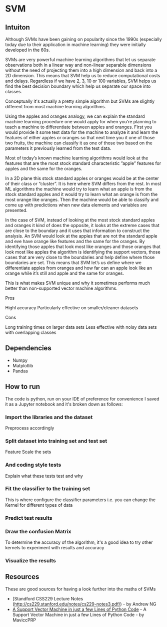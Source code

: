 # SVM

## Intuiton
Although SVMs have been gaining on popularity since the 1990s (especially today due to their application in machine learning) they were initially developed in the 60s.

SVMs are very powerful machine learning algorithms that let us separate observations both in a linear way and non-linear separable dimensions without the need of projecting them into a high dimension and back into a 2D dimension. This means that SVM help us to reduce computational costs and delays. Regardless if we have 2, 3, 10 or 100 variables, SVM helps us find the best decision boundary which help us separate our space into classes.

Conceptually it's actually a pretty simple algorithm but SVMs are slightly different from most machine learning algorithms. 

Using the apples and oranges analogy, we can explain the standard machine learning procedure one would apply for when you’re planning to teach a machine to differentiate between apples and oranges. First you would provide it some test data for the machine to analyze it and learn the features of either apples or oranges so that next time you it one of those two fruits, the machine can classify it as one of those two based on the parameters it previously learned from the test data.

Most of today’s known machine learning algorithms would look at the features that are the most stock standard characteristic ”apple” features for apples and the same for the oranges. 

In a 2D plane this stock standard apples or oranges would be at the center of their class or “cluster”. It is here where SVM differs from the rest. In most ML algorithms the machine would try to learn what an apple is from the stock standard apples and it would try to learn what an orange is from the most orange like oranges. Then the machine would be able to classify and come up with predictions when new data elements and variables are presented.

In the case of SVM, instead of looking at the most stock standard apples and oranges it kind of does the opposite, it looks at the extreme cases that are close to the boundary and it uses that information to construct the analysis. An SVM would look at the apples that are not the standard apple and eve have orange like features and the same for the oranges. By identifying those apples that look most like oranges and those oranges that look most like apples the algorithm is identifying the support vectors, those cases that are very close to the boundaries and help define where those boundaries are set. This means that SVM let’s us define where we differentiate apples from oranges and how far can an apple look like an orange while it’s still and apple and the same for oranges. 

This is what makes SVM unique and why it sometimes performs much better than non-supported vector machine algorithms.

Pros

Highl accuracy
Particularly effective on smaller/cleaner datasets

Cons

Long training times on larger data sets
Less effective with noisy data sets with overlapping classes 




## Dependencies

* Numpy
* Matplotlib
* Pandas


## How to run


The code is python, run on your IDE of preference for convenience I saved it as a Jupyter notebook and it's broken down as follows:


### Import the libraries and the dataset

Preprocess accordingly

### Split dataset into training set and test set

Feature Scale the sets


### And coding style tests

Explain what these tests test and why


### Fit the classifier to the training set

This is where configure the classifier parameters i.e. you can change the Kernel for different types of data


### Predict test results


### Draw the confusion Matrix

To determine the accuracy of the algorithm, it's a good idea to try other kernels to experiment with results and accuracy


### Visualize the results



## Resources

These are good sources for having a look further into the maths of SVMs

* [Standford CSS229 Lecture Notes (http://cs229.stanford.edu/notes/cs229-notes3.pdf/) - by Andrew NG
* [A Support Vector Machine in just a few Lines of Python Code](https://github.com/MaviccPRP/svm/blob/master/svm-primal.ipynb/) - A Support Vector Machine in just a few Lines of Python Code - by MaviccPRP

